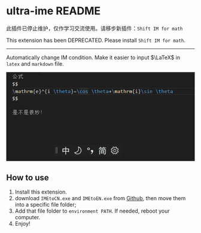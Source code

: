 # ultra-ime README

此插件已停止维护，仅作学习交流使用。请移步新插件：`Shift IM for math`

This extension has been DEPRECATED. Please install `Shift IM for math`.

---

Automatically change IM condition. Make it easier to input $\LaTeX$ in `latex` and `markdown` file. 

![](https://raw.githubusercontent.com/yfzhao20/Ultra-IME-for-VSCode/main/images/IME.gif)

## How to use

1. Install this extension.
2. download `IMEtoCN.exe` and `IMEtoEN.exe` from [Github](https://github.com/yfzhao20/Ultra-IME-for-VSCode/tree/main/ime), then move them into a specific file folder;
3. Add that file folder to `environment PATH`. If needed, reboot your computer.
4. Enjoy!
